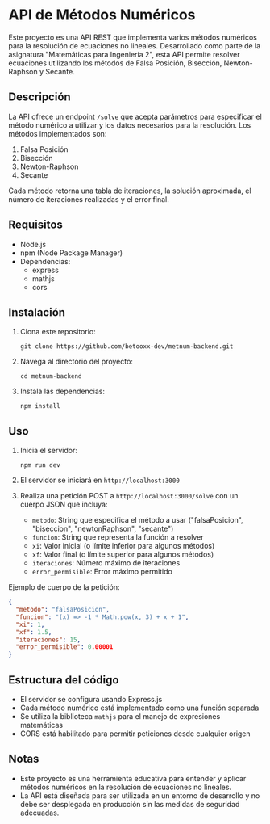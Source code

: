 # API de Métodos Numéricos

Este proyecto es una API REST que implementa varios métodos numéricos para la resolución de ecuaciones no lineales. Desarrollado como parte de la asignatura "Matemáticas para Ingeniería 2", esta API permite resolver ecuaciones utilizando los métodos de Falsa Posición, Bisección, Newton-Raphson y Secante.

## Descripción

La API ofrece un endpoint `/solve` que acepta parámetros para especificar el método numérico a utilizar y los datos necesarios para la resolución. Los métodos implementados son:

1. Falsa Posición
2. Bisección
3. Newton-Raphson
4. Secante

Cada método retorna una tabla de iteraciones, la solución aproximada, el número de iteraciones realizadas y el error final.

## Requisitos

- Node.js
- npm (Node Package Manager)
- Dependencias:
  - express
  - mathjs
  - cors

## Instalación

1. Clona este repositorio:
   ```
   git clone https://github.com/betooxx-dev/metnum-backend.git
   ```
2. Navega al directorio del proyecto:
   ```
   cd metnum-backend
   ```
3. Instala las dependencias:
   ```
   npm install
   ```

## Uso

1. Inicia el servidor:
   ```
   npm run dev
   ```
2. El servidor se iniciará en `http://localhost:3000`

3. Realiza una petición POST a `http://localhost:3000/solve` con un cuerpo JSON que incluya:
   - `metodo`: String que especifica el método a usar ("falsaPosicion", "biseccion", "newtonRaphson", "secante")
   - `funcion`: String que representa la función a resolver
   - `xi`: Valor inicial (o límite inferior para algunos métodos)
   - `xf`: Valor final (o límite superior para algunos métodos)
   - `iteraciones`: Número máximo de iteraciones
   - `error_permisible`: Error máximo permitido

Ejemplo de cuerpo de la petición:
```json
{
  "metodo": "falsaPosicion",
  "funcion": "(x) => -1 * Math.pow(x, 3) + x + 1",
  "xi": 1,
  "xf": 1.5,
  "iteraciones": 15,
  "error_permisible": 0.00001
}
```

## Estructura del código

- El servidor se configura usando Express.js
- Cada método numérico está implementado como una función separada
- Se utiliza la biblioteca `mathjs` para el manejo de expresiones matemáticas
- CORS está habilitado para permitir peticiones desde cualquier origen

## Notas

- Este proyecto es una herramienta educativa para entender y aplicar métodos numéricos en la resolución de ecuaciones no lineales.
- La API está diseñada para ser utilizada en un entorno de desarrollo y no debe ser desplegada en producción sin las medidas de seguridad adecuadas.
